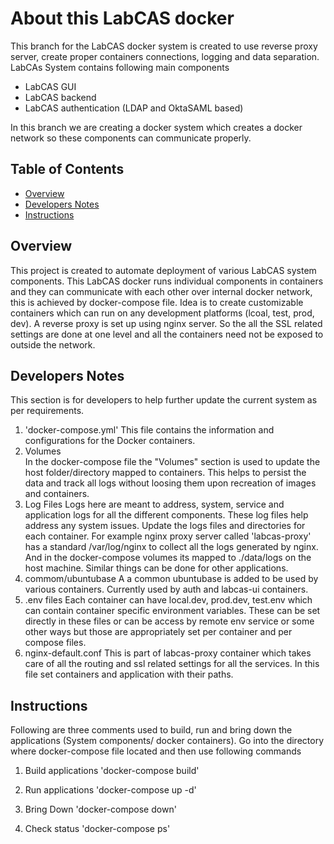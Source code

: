 # About this LabCAS docker

This branch for the LabCAS docker system is created to use reverse proxy server, create proper containers connections, logging and data separation. LabCAs System contains following main components
   - LabCAS GUI
   - LabCAS backend
   - LabCAS authentication (LDAP and OktaSAML based)

In this branch we are creating a docker system which creates a docker network so these components can communicate properly.

## Table of Contents

- [Overview](#overview)
- [Developers Notes](#developers)
- [Instructions](#instructions)


## Overview

This project is created to automate deployment of various LabCAS system components.
This LabCAS docker runs individual components in containers and they can communicate with each other over internal docker network, this is achieved by docker-compose file.
Idea is to create customizable containers which can run on any development platforms (lcoal, test, prod, dev).
A reverse proxy is set up using nginx server. So the all the SSL related settings are done at one level and all the containers need not be exposed to outside the network.


##  Developers Notes

This section is for developers to help further update the current system as per requirements.
1. 'docker-compose.yml'
This file contains the information and configurations for the Docker containers.
2. Volumes  
In the docker-compose file the "Volumes" section is used to update the host folder/directory mapped to containers. This helps to persist the data and track all logs without loosing them upon recreation of images and containers.
3. Log Files
Logs here are meant to address, system, service and application logs for all the different components. These log files help address any system issues.
Update the logs files and directories for each container. 
For example nginx proxy server called 'labcas-proxy' has a standard /var/log/nginx to collect all the logs generated by nginx. And in the docker-compose volumes its mapped to ./data/logs  on the host machine. Similar things can be done for other applications.
4. commom/ubuntubase
A a common ubuntubase is added to be used by various containers. Currently used by auth and labcas-ui containers. 
5. .env files
Each container can have local.dev, prod.dev, test.env which can contain container specific environment variables. These can be set directly in these files or can be access by remote env service or some other ways but those are appropriately set per container and per compose files.
6. nginx-default.conf 
This is part of labcas-proxy container which takes care of all the routing and ssl related settings for all the services. In this file set containers and application  with their paths.

## Instructions

Following are three comments used to build, run and bring down the applications (System components/ docker containers). Go into the directory where docker-compose file located and then use  following commands

1. Build applications
    'docker-compose build'

2. Run applications
    'docker-compose up -d'

3. Bring Down
    'docker-compose down'

4. Check status
    'docker-compose ps'
